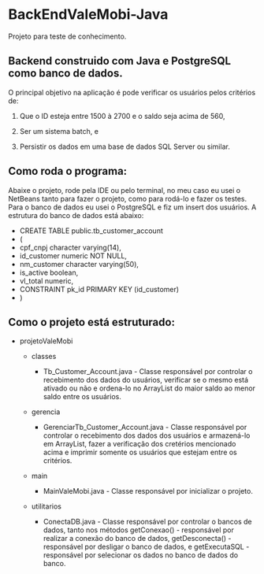 # BackEndValeMobi-Java
Projeto para teste de conhecimento.

## Backend construido com Java e PostgreSQL como banco de dados.

O principal objetivo na aplicação é pode verificar os usuários pelos critérios de: 

1. Que o ID esteja entre 1500 à 2700 e o saldo seja acima de 560,

2. Ser um sistema batch, e

3. Persistir os dados em uma base de dados SQL Server ou similar.

## Como roda o programa:

Abaixe o projeto, rode pela IDE ou pelo terminal, no meu caso eu usei o NetBeans tanto para fazer o projeto, 
como para rodá-lo e fazer os testes. Para o banco de dados eu usei o PostgreSQL e fiz um insert 
dos usuários. A estrutura do banco de dados está abaixo:


- CREATE TABLE public.tb_customer_account
- (
-   cpf_cnpj character varying(14),
-   id_customer numeric NOT NULL,
-   nm_customer character varying(50),
-   is_active boolean,
-   vl_total numeric,
-   CONSTRAINT pk_id PRIMARY KEY (id_customer)
- )



## Como o projeto está estruturado:

- projetoValeMobi
   - classes
      - Tb_Customer_Account.java - Classe responsável por controlar o recebimento dos dados do usuários, verificar se o mesmo está ativado ou não e 
      ordena-lo no ArrayList do maior saldo ao menor saldo entre os usuários.
      
   - gerencia
      - GerenciarTb_Customer_Account.java - Classe responsável por controlar o recebimento dos dados dos usuários e 
      armazená-lo em ArrayList, fazer a verificação dos cretérios mencionado acima e imprimir somente os usuários que estejam
      entre os critérios.
     
   - main
      - MainValeMobi.java - Classe responsável por inicializar o projeto.
      
   - utilitarios
      - ConectaDB.java - Classe responsável por controlar o bancos de dados, tanto nos métodos getConexao() - responsável por realizar
      a conexão do banco de dados, getDesconecta() - responsável por desligar o banco de dados, e getExecutaSQL - responsável por selecionar os dados no banco de dados
      do banco.
 
